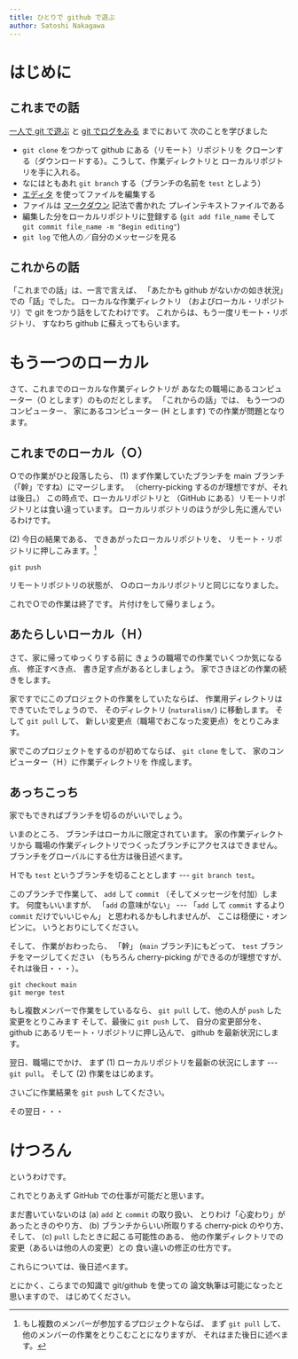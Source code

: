 ```yaml
---
title: ひとりで github で遊ぶ
author: Satoshi Nakagawa
---
```


# はじめに


## これまでの話

[一人で git で遊ぶ](git-local.md) と
[git でログをみる](git-log.md) までにおいて
次のことを学びました

- `git clone` をつかって github にある（リモート）リポジトリを
  クローンする（ダウンロードする）。こうして、作業ディレクトリと
  ローカルリポジトリを手に入れる。
- なにはともあれ `git branch` する（ブランチの名前を
  `test` としよう）  
- [エディタ](editor.md) を使ってファイルを編集する
- ファイルは [マークダウン](markdwon.md) 記法で書かれた
  プレインテキストファイルである
- 編集した分をローカルリポジトリに登録する (`git add file_name` 
  そして `git commit file_name -m "Begin editing"`)
- `git log` で他人の／自分のメッセージを見る


## これからの話

「これまでの話」は、一言で言えば、
「あたかも github がないかの如き状況」での「話」でした。
ローカルな作業ディレクトリ
（およびローカル・リポジトリ）で
git をつかう話をしてたわけです。
これからは、もう一度リモート・リポジトリ、
すなわち github に蘇えってもらいます。

# もう一つのローカル

さて、これまでのローカルな作業ディレクトリが
あなたの職場にあるコンピューター（O とします）のものだとします。
「これからの話」では、
もう一つのコンピューター、
家にあるコンピューター (H とします) での作業が問題となります。

## これまでのローカル（Ｏ）

Ｏでの作業がひと段落したら、
(1) まず作業していたブランチを
main ブランチ（「幹」ですね）にマージします。
（cherry-picking するのが理想ですが、それは後日。）
この時点で、ローカルリポジトリと
（GitHub にある）リモートリポジトリとは食い違っています。
ローカルリポジトリのほうが少し先に進んでいるわけです。

(2) 今日の結果である、
できあがったローカルリポジトリを、
リモート・リポジトリに押しこみます。[^push]

```
git push
```

[^push]: もし複数のメンバーが参加するプロジェクトならば、
まず `git pull` して、他のメンバーの作業をとりこむことになりますが、
それはまた後日に述べます。

リモートリポジトリの状態が、
Ｏのローカルリポジトリと同じになりました。

これでＯでの作業は終了です。
片付けをして帰りましょう。

## あたらしいローカル（Ｈ）

さて、家に帰ってゆっくりする前に
きょうの職場での作業でいくつか気になる点、
修正すべき点、
書き足す点があるとしましょう。
家でさきほどの作業の続きをします。

家ですでにこのプロジェクトの作業をしていたならば、
作業用ディレクトリはできていたでしょうので、
そのディレクトリ (`naturalism/`) に移動します。
そして `git pull` して、
新しい変更点（職場でおこなった変更点）をとりこみます。

家でこのプロジェクトをするのが初めてならば、
`git clone` をして、
家のコンピューター（Ｈ）に作業ディレクトリを
作成します。

## あっちこっち

家でもできればブランチを切るのがいいでしょう。

いまのところ、
ブランチはローカルに限定されています。
家の作業ディレクトリから
職場の作業ディレクトリでつくったブランチにアクセスはできません。
ブランチをグローバルにする仕方は後日述べます。

Ｈでも `test` というブランチを切ることとします ---
`git branch test`。

このブランチで作業して、
`add` して `commit` （そしてメッセージを付加）します。
何度もいいますが、
「`add` の意味がない」 ---
「`add` して `commit` するより `commit` だけでいいじゃん」
と思われるかもしれませんが、
ここは穏便に・オンビンに。
いうとおりにしてください。

そして、
作業がおわったら、
「幹」 (`main` ブランチ)にもどって、
`test` ブランチをマージしてください
（もちろん cherry-picking ができるのが理想ですが、
それは後日・・・）。

```
git checkout main
git merge test
```

もし複数メンバーで作業をしているなら、
`git pull` して、他の人が `push` した変更をとりこみます
そして、最後に `git push` して、
自分の変更部分を、
github にあるリモート・リポジトリに押し込んで、
github を最新状況にします。

翌日、職場にでかけ、
まず
(1) ローカルリポジトリを最新の状況にします ---
`git pull`。
そして (2) 作業をはじめます。

さいごに作業結果を `git push` してください。

その翌日・・・

# けつろん

というわけです。

これでとりあえず GitHub での仕事が可能だと思います。

まだ書いていないのは
(a) `add` と `commit` の取り扱い、
とりわけ「心変わり」があったときのやり方、
(b) ブランチからいい所取りする cherry-pick のやり方、
そして、
(c) `pull` したときに起こる可能性のある、
他の作業ディレクトリでの変更（あるいは他の人の変更）との
食い違いの修正の仕方です。

これらについては、後日述べます。

とにかく、こらまでの知識で git/github を使っての
論文執筆は可能になったと思いますので、
はじめてください。




